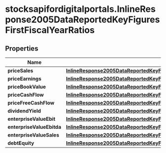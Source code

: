 # stocksapifordigitalportals.InlineResponse2005DataReportedKeyFiguresFirstFiscalYearRatios

## Properties

Name | Type | Description | Notes
------------ | ------------- | ------------- | -------------
**priceSales** | [**InlineResponse2005DataReportedKeyFiguresFirstFiscalYearRatiosPriceSales**](InlineResponse2005DataReportedKeyFiguresFirstFiscalYearRatiosPriceSales.md) |  | [optional] 
**priceEarnings** | [**InlineResponse2005DataReportedKeyFiguresFirstFiscalYearRatiosPriceEarnings**](InlineResponse2005DataReportedKeyFiguresFirstFiscalYearRatiosPriceEarnings.md) |  | [optional] 
**priceBookValue** | [**InlineResponse2005DataReportedKeyFiguresFirstFiscalYearRatiosPriceBookValue**](InlineResponse2005DataReportedKeyFiguresFirstFiscalYearRatiosPriceBookValue.md) |  | [optional] 
**priceCashFlow** | [**InlineResponse2005DataReportedKeyFiguresFirstFiscalYearRatiosPriceCashFlow**](InlineResponse2005DataReportedKeyFiguresFirstFiscalYearRatiosPriceCashFlow.md) |  | [optional] 
**priceFreeCashFlow** | [**InlineResponse2005DataReportedKeyFiguresFirstFiscalYearRatiosPriceFreeCashFlow**](InlineResponse2005DataReportedKeyFiguresFirstFiscalYearRatiosPriceFreeCashFlow.md) |  | [optional] 
**dividendYield** | [**InlineResponse2005DataReportedKeyFiguresFirstFiscalYearRatiosDividendYield**](InlineResponse2005DataReportedKeyFiguresFirstFiscalYearRatiosDividendYield.md) |  | [optional] 
**enterpriseValueEbit** | [**InlineResponse2005DataReportedKeyFiguresFirstFiscalYearRatiosEnterpriseValueEbit**](InlineResponse2005DataReportedKeyFiguresFirstFiscalYearRatiosEnterpriseValueEbit.md) |  | [optional] 
**enterpriseValueEbitda** | [**InlineResponse2005DataReportedKeyFiguresFirstFiscalYearRatiosEnterpriseValueEbitda**](InlineResponse2005DataReportedKeyFiguresFirstFiscalYearRatiosEnterpriseValueEbitda.md) |  | [optional] 
**enterpriseValueSales** | [**InlineResponse2005DataReportedKeyFiguresFirstFiscalYearRatiosEnterpriseValueSales**](InlineResponse2005DataReportedKeyFiguresFirstFiscalYearRatiosEnterpriseValueSales.md) |  | [optional] 
**debtEquity** | [**InlineResponse2005DataReportedKeyFiguresFirstFiscalYearRatiosDebtEquity**](InlineResponse2005DataReportedKeyFiguresFirstFiscalYearRatiosDebtEquity.md) |  | [optional] 


